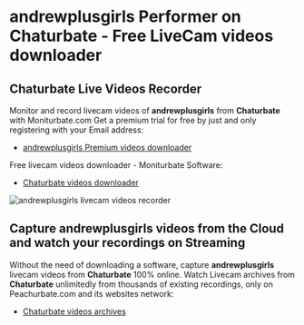 # andrewplusgirls Performer on Chaturbate - Free LiveCam videos downloader

## Chaturbate Live Videos Recorder

Monitor and record livecam videos of **andrewplusgirls** from **Chaturbate** with Moniturbate.com
Get a premium trial for free by just and only registering with your Email address:
* [andrewplusgirls Premium videos downloader](https://moniturbate.com/request-demo-licence-key.html)

Free livecam videos downloader - Moniturbate Software:
* [Chaturbate videos downloader](https://moniturbate.com/moniturbate-download-software.html)

![andrewplusgirls livecam videos recorder](https://peachurnet.com/templates/moniturbate-software.png)


## Capture andrewplusgirls videos from the Cloud and watch your recordings on Streaming

Without the need of downloading a software, capture **andrewplusgirls** livecam videos from **Chaturbate** 100% online.
Watch Livecam archives from **Chaturbate** unlimitedly from thousands of existing recordings, only on Peachurbate.com and its websites network:
* [Chaturbate videos archives](https://peachurnet.com/)